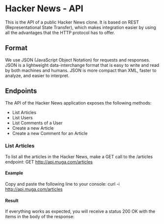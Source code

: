 # Hacker News - API

This is the API of a public Hacker News clone.  It is based on REST (Representational State Transfer), which makes integration easier by using all the advantages that the HTTP protocol has to offer.

## Format

We use JSON (JavaScript Object Notation) for requests and responses. JSON is a lightweight data-interchange format that is easy to write and read by both machines and humans. JSON is more compact than XML, faster to analyze, and easier to interpret.

## Endpoints

The API of the Hacker News application exposes the following methods:

* List Articles
* List Users
* List Comments of a User
* Create a new Article
* Create a new Comment for an Article

### List Articles

To list all the articles in the Hacker News, make a GET call to the /articles endpoint:
GET http://api.muga.com/articles

#### Example
Copy and paste the following line to your console:
curl -i http://api.muga.com/articles

#### Result
If everything works as expected, you will receive a status 200 OK with the items in the body of the response: